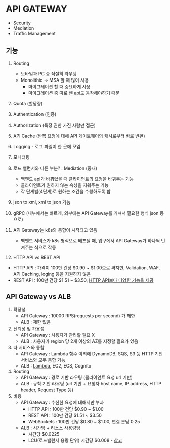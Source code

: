 # API GATEWAY

- Security
- Mediation
- Traffic Management

## 기능

1. Routing

   - 모바일과 PC 중 적절히 라우팅
   - Monolithic -> MSA 할 때 많이 사용
     - 마이그레이션 할 때 중요하게 사용
     - 마이그레이션 중 따로 뺀 api도 동작해야하기 때문

2. Quota (할당량)

3. Authentication (인증)

4. Authorization (특정 권한 가진 사람만 접근)

5. API Cache (반복 요청에 대해 API 게이트웨이의 캐시로부터 바로 반환)

6. Logging - 로그 파일이 한 곳에 모임

7. 모니터링

8. 로드 밸런서와 다른 부분? : Mediation (중재)

   - 백엔드 api가 바뀌었을 때 클라이언트의 요청을 바꿔주는 기능
   - 클라이언트가 원하지 않는 속성을 지워주는 기능
   - 각 단계별(4단계)로 원하는 조건을 수행하도록 함

9. json to xml, xml to json 가능

10. gRPC (내부에서는 빠르게, 외부에는 API Gateway를 거쳐서 필요한 형식 json 등으로)

11. API Gateway는 k8s와 통합이 시작되고 있음
    - 백엔드 서비스가 k8s 형식으로 배포될 때, 입구에서 API Gateway가 하나씩 던져주는 식으로 작동

12. HTTP API vs REST API
   - HTTP API : 가격이 100만 건당 $0.90 ~ $1.00으로 싸지만, Validation, WAF, API Caching, loging 등을 지원하지 않음
   - REST API : 100만 건당 $1.51 ~ $3.50, [HTTP API보다 다양한 기능을 제공](https://docs.aws.amazon.com/apigateway/latest/developerguide/http-api-vs-rest.html)

## API Gateway vs ALB
1. 확장성
   - API Gateway : 10000 RPS(requests per second) 가 제한
   - ALB : 제한 없음
2. 신뢰성 및 가용성
   - API Gateway : 사용자가 관리할 필요 X
   - ALB : 사용자가 region 당 2개 이상의 AZ를 지정할 필요가 있음
3. 타 서비스와 통합
   - API Gateway : Lambda 함수 이외에 DynamoDB, SQS, S3 등 HTTP 기반 서비스와 모두 통합 가능
   - ALB : [Lambda](https://aws.amazon.com/ko/about-aws/whats-new/2018/11/alb-can-now-invoke-lambda-functions-to-serve-https-requests/), EC2, ECS, Cognito 
4. Routing
   - API Gateway : 경로 기반 라우팅 (클라이언트 요청 url 기반)
   - ALB : 규칙 기반 라우팅 (url 기반 + 요청자 host name, IP address, HTTP header, Request Type 등)
5. 비용 
   - API Gateway : 수신한 요청에 대해서만 부과
      - HTTP API : 100만 건당 $0.90 ~ $1.00
      - REST API : 100만 건당 $1.51 ~ $3.50
      - WebSockets : 100만 건당 $0.80 ~ $1.00, 연결 분당 0.25
   - ALB : 시간당 + 리소스 사용량당
      - 시간당 $0.0225
      - LCU(로드밸런서 용량 단위) 시간당 $0.008 - [참고](https://aws.amazon.com/ko/elasticloadbalancing/pricing/)

 


